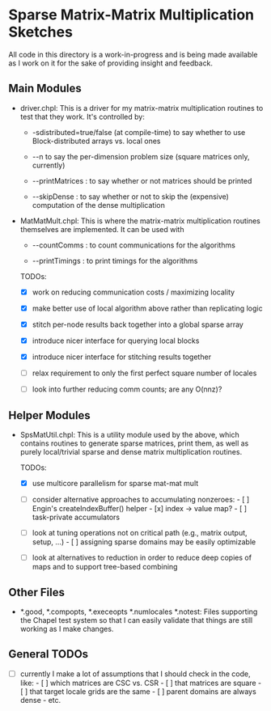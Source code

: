 Sparse Matrix-Matrix Multiplication Sketches
============================================

All code in this directory is a work-in-progress and is being made
available as I work on it for the sake of providing insight and
feedback.

Main Modules
------------

* driver.chpl: This is a driver for my matrix-matrix multiplication
  routines to test that they work.  It's controlled by:

  - -sdistributed=true/false (at compile-time) to say whether to use
    Block-distributed arrays vs. local ones

  - --n to say the per-dimension problem size (square matrices only,
    currently)

  - --printMatrices : to say whether or not matrices should be printed

  - --skipDense : to say whether or not to skip the (expensive)
    computation of the dense multiplication


* MatMatMult.chpl: This is where the matrix-matrix multiplication
  routines themselves are implemented.  It can be used with

  - --countComms : to count communications for the algorithms

  - --printTimings : to print timings for the algorithms

  TODOs:
  - [x] work on reducing communication costs / maximizing locality
  - [x] make better use of local algorithm above rather than
        replicating logic
  - [x] stitch per-node results back together into a global sparse
        array
  - [x] introduce nicer interface for querying local blocks
  - [x] introduce nicer interface for stitching results together
  - [ ] relax requirement to only the first perfect square number
        of locales
  - [ ] look into further reducing comm counts; are any O(nnz)?


Helper Modules
--------------

* SpsMatUtil.chpl: This is a utility module used by the above,
  which contains routines to generate sparse matrices, print them, as
  well as purely local/trivial sparse and dense matrix multiplication
  routines.

  TODOs:
  - [x] use multicore parallelism for sparse mat-mat mult
  - [ ] consider alternative approaches to accumulating nonzeroes:
        - [ ] Engin's createIndexBuffer() helper
        - [x] index -> value map?
        - [ ] task-private accumulators
  - [ ] look at tuning operations not on critical path (e.g., matrix
        output, setup, ...)
        - [ ] assigning sparse domains may be easily optimizable
  - [ ] look at alternatives to reduction in order to reduce deep
        copies of maps and to support tree-based combining


Other Files
-----------

* *.good, *.compopts, *.execeopts *.numlocales *.notest: Files
  supporting the Chapel test system so that I can easily validate that
  things are still working as I make changes.


General TODOs
-------------

- [ ] currently I make a lot of assumptions that I should check in the
      code, like:
      - [ ] which matrices are CSC vs. CSR
      - [ ] that matrices are square
      - [ ] that target locale grids are the same
      - [ ] parent domains are always dense
      - etc.

